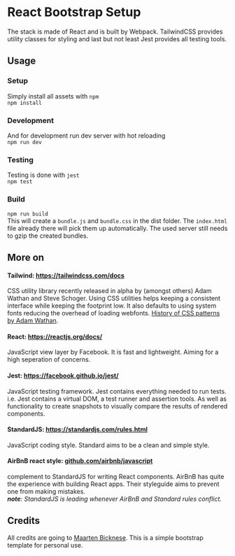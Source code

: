 # React Bootstrap Setup

The stack is made of React and is built by Webpack. 
TailwindCSS provides utility classes for styling and last but not least Jest provides all testing tools.

## Usage
### Setup
Simply install all assets with `npm`  
```npm install```

### Development
And for development run dev server with hot reloading  
```npm run dev```

### Testing
Testing is done with `jest`  
```npm test```

### Build
```npm run build```  
This will create a `bundle.js` and `bundle.css` in the dist folder. The `index.html` file already there will pick them up automatically. The used server still needs to gzip the created bundles.

## More on

#### Tailwind: https://tailwindcss.com/docs 
CSS utility library recently released in alpha by (amongst others) Adam Wathan and Steve Schoger. Using CSS utilities helps keeping a consistent interface while keeping the footprint low. It also defaults to using system fonts reducing the overhead of loading webfonts. [History of CSS patterns by Adam Wathan](https://adamwathan.me/css-utility-classes-and-separation-of-concerns/).

#### React: https://reactjs.org/docs/
JavaScript view layer by Facebook. It is fast and lightweight. Aiming for a high seperation of concerns.

#### Jest: https://facebook.github.io/jest/
JavaScript testing framework. Jest contains everything needed to run tests. i.e. Jest contains a virtual DOM, a test runner and assertion tools. As well as functionality to create snapshots to visually compare the results of rendered components.

#### StandardJS: https://standardjs.com/rules.html
JavaScript coding style. Standard aims to be a clean and simple style.

#### AirBnB react style: [github.com/airbnb/javascript](https://github.com/airbnb/javascript/tree/master/react)
complement to StandardJS for writing React components. AirBnB has quite the experience with building React apps. Their styleguide aims to prevent one from making mistakes.  
***note**: StandardJS is leading whenever AirBnB and Standard rules conflict.*

## Credits
All credits are going to [Maarten Bicknese][0]. This is a simple bootstrap template for personal use.

[0]: https://github.com/mbicknese
